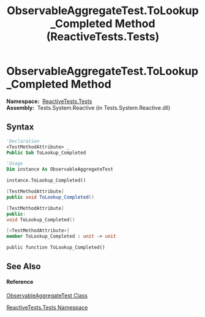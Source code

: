 ﻿---
title: ObservableAggregateTest.ToLookup_Completed Method  (ReactiveTests.Tests)
TOCTitle: ToLookup_Completed Method
ms:assetid: M:ReactiveTests.Tests.ObservableAggregateTest.ToLookup_Completed
ms:mtpsurl: https://msdn.microsoft.com/en-us/library/reactivetests.tests.observableaggregatetest.tolookup_completed(v=VS.103)
ms:contentKeyID: 36620949
ms.date: 06/28/2011
mtps_version: v=VS.103
f1_keywords:
- ReactiveTests.Tests.ObservableAggregateTest.ToLookup_Completed
dev_langs:
- CSharp
- JScript
- VB
- FSharp
- c++
---

# ObservableAggregateTest.ToLookup\_Completed Method

**Namespace:**  [ReactiveTests.Tests](hh289046\(v=vs.103\).md)  
**Assembly:**  Tests.System.Reactive (in Tests.System.Reactive.dll)

## Syntax

``` vb
'Declaration
<TestMethodAttribute> _
Public Sub ToLookup_Completed
```

``` vb
'Usage
Dim instance As ObservableAggregateTest

instance.ToLookup_Completed()
```

``` csharp
[TestMethodAttribute]
public void ToLookup_Completed()
```

``` c++
[TestMethodAttribute]
public:
void ToLookup_Completed()
```

``` fsharp
[<TestMethodAttribute>]
member ToLookup_Completed : unit -> unit 
```

``` jscript
public function ToLookup_Completed()
```

## See Also

#### Reference

[ObservableAggregateTest Class](hh314823\(v=vs.103\).md)

[ReactiveTests.Tests Namespace](hh289046\(v=vs.103\).md)

